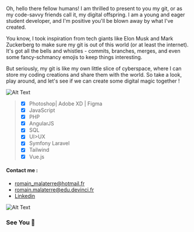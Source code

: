Oh, hello there fellow humans! I am thrilled to present to you my git, or as my code-savvy friends call it, my digital offspring. I am a young and eager student developer, and I'm positive you'll be blown away by what I've created.

You know, I took inspiration from tech giants like Elon Musk and Mark Zuckerberg to make sure my git is out of this world (or at least the internet). It's got all the bells and whistles - commits, branches, merges, and even some fancy-schmancy emojis to keep things interesting.

But seriously, my git is like my own little slice of cyberspace, where I can store my coding creations and share them with the world. So take a look, play around, and let's see if we can create some digital magic together !


![Alt Text](https://www.iim.fr/ecole-web/wp-content/uploads/2020/09/logo-iim-paris.png)
>- [x] Photoshop| Adobe XD | Figma
>- [x] JavaScript
>- [x] PHP
> - [x] AngularJS 
> - [x] SQL
>- [x] UI>UX
>- [x] Symfony Laravel
>- [x] Tailwind 
>- [x] Vue.js
  

</center>




#### Contact me : 
* romain_malaterre@hotmail.fr 
* romain.malaterre@edu.devinci.fr
* [Linkedin](https://www.linkedin.com/in/romain-malaterre/)

![Alt Text](https://media.giphy.com/media/sOALjihd6s7lsHZH9g/giphy.gif)
### See You 👋



